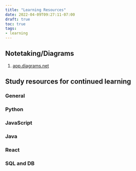 ```yaml
---
title: "Learning Resources"
date: 2022-04-09T09:27:11-07:00
draft: true
toc: true
tags:
- learning
---
```

## Notetaking/Diagrams
1. [app.diagrams.net](https://app.diagrams.net/)

## Study resources for continued learning 

### General

### Python

### JavaScript

### Java

### React

### SQL and DB
